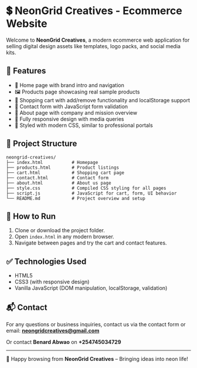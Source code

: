 # 💲 NeonGrid Creatives - Ecommerce Website

Welcome to **NeonGrid Creatives**, a modern ecommerce web application for selling digital design assets like templates, logo packs, and social media kits.

## 🚀 Features

- 🔘 Home page with brand intro and navigation
- 🖼️ Products page showcasing real sample products
- 👝 Shopping cart with add/remove functionality and localStorage support
- 🧾 Contact form with JavaScript form validation
- 💁 About page with company and mission overview
- 📱 Fully responsive design with media queries
- 🎨 Styled with modern CSS, similar to professional portals

## 📁 Project Structure

```
neongrid-creatives/
├── index.html           # Homepage
├── products.html        # Product listings
├── cart.html            # Shopping cart page
├── contact.html         # Contact form
├── about.html           # About us page
├── style.css            # Compiled CSS styling for all pages
├── script.js            # JavaScript for cart, form, UI behavior
└── README.md            # Project overview and setup
```

## 💪 How to Run

1. Clone or download the project folder.
2. Open `index.html` in any modern browser.
3. Navigate between pages and try the cart and contact features.

## ✅ Technologies Used

- HTML5
- CSS3 (with responsive design)
- Vanilla JavaScript (DOM manipulation, localStorage, validation)

## 📬 Contact

For any questions or business inquiries, contact us via the contact form or email: **neongridcreatives@gmail.com**

Or contact **Benard Abwao** on **+254745034729**

---

🎉 Happy browsing from **NeonGrid Creatives** – Bringing ideas into neon life!

